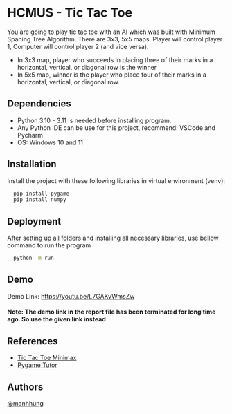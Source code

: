 
# HCMUS - Tic Tac Toe

You are going to play tic tac toe with an AI which was built with Minimum Spaning Tree Algorithm.
There are 3x3, 5x5 maps. Player will control player 1, Computer will control player 2 (and vice versa).

- In 3x3 map, player who succeeds in placing three of their marks in a horizontal, vertical, or diagonal row is the winner
- In 5x5 map, winner is the player who place four of their marks in a horizontal, vertical, or diagonal row.

## Dependencies

* Python 3.10 - 3.11 is needed before installing program.
* Any Python IDE can be use for this project, recommend: VSCode and Pycharm
* OS: Windows 10 and 11
## Installation

Install the project with these following libraries in virtual environment (venv):

```bash
  pip install pygame
  pip install numpy
```
    
## Deployment

After setting up all folders and installing all necessary libraries, use bellow command to run the program

```bash
  python -m run
```
## Demo

Demo Link: https://youtu.be/L7GAKvWmsZw
#### Note: The demo link in the report file has been terminated for long time ago. So use the given link instead


## References

 - [Tic Tac Toe Minimax](https://www.researchgate.net/publication/346813363_Analysis_of_Minimax_Algorithm_Using_Tic-Tac-Toe)
 - [Pygame Tutor](https://www.youtube.com/watch?v=FfWpgLFMI7w)


## Authors

[@manhhung](https://github.com/Hung369)

